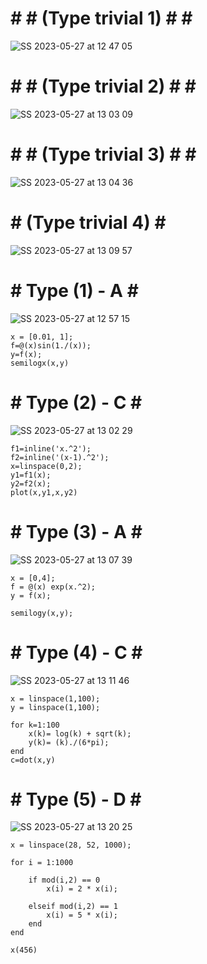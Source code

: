 # # # (Type trivial 1) # # #
![SS 2023-05-27 at 12 47 05](https://github.com/space-hippie0/matlab/assets/118982314/914f039e-3cde-4529-af99-f2d694f963d3)

# # # (Type trivial 2) # # #
![SS 2023-05-27 at 13 03 09](https://github.com/space-hippie0/matlab/assets/118982314/41021b42-c58a-45c3-9144-ac3878a935e8)

# # # (Type trivial 3) # # #
![SS 2023-05-27 at 13 04 36](https://github.com/space-hippie0/matlab/assets/118982314/8b57bcc4-f95a-43f8-ac8f-3d0a6c0f2843)

 # # (Type trivial 4) # # 
![SS 2023-05-27 at 13 09 57](https://github.com/space-hippie0/matlab/assets/118982314/540f5498-5abd-4798-97d7-6976938324c0)


 # # Type (1) - A # # 

![SS 2023-05-27 at 12 57 15](https://github.com/space-hippie0/matlab/assets/118982314/0fac9f40-7e9d-4195-a0bc-9c7cc47aaa5b)
```
x = [0.01, 1];
f=@(x)sin(1./(x));
y=f(x);
semilogx(x,y)
```


 # # Type (2) - C # # 

![SS 2023-05-27 at 13 02 29](https://github.com/space-hippie0/matlab/assets/118982314/7f767741-6bd3-4e24-869c-89539aaf607d)
```
f1=inline('x.^2');
f2=inline('(x-1).^2');
x=linspace(0,2);
y1=f1(x);
y2=f2(x);
plot(x,y1,x,y2)
```


 # # Type (3) - A # # 

![SS 2023-05-27 at 13 07 39](https://github.com/space-hippie0/matlab/assets/118982314/43888a28-3d55-4c7c-9229-bfe7e9d9667d)
```
x = [0,4];
f = @(x) exp(x.^2);
y = f(x);
```
```
semilogy(x,y);
```


 # # Type (4) - C # # 
![SS 2023-05-27 at 13 11 46](https://github.com/space-hippie0/matlab/assets/118982314/721131cd-d0c2-4d5a-a8ed-c4840a94a87e)
```
x = linspace(1,100);
y = linspace(1,100);
```
```
for k=1:100
    x(k)= log(k) + sqrt(k);
    y(k)= (k)./(6*pi);
end
c=dot(x,y)
```

 # # Type (5) - D # # 
![SS 2023-05-27 at 13 20 25](https://github.com/space-hippie0/matlab/assets/118982314/56e2cc62-ec2f-465e-b064-599085719394)
```
x = linspace(28, 52, 1000);
```
```
for i = 1:1000

    if mod(i,2) == 0
        x(i) = 2 * x(i);

    elseif mod(i,2) == 1
        x(i) = 5 * x(i);
    end
end
```
```
x(456)
```

